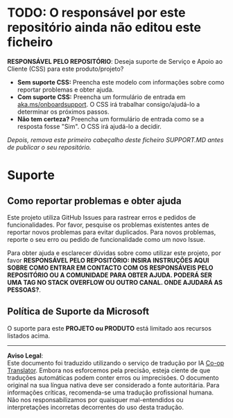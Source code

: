 <!--
CO_OP_TRANSLATOR_METADATA:
{
  "original_hash": "16623b0983ccd9d0cd0680b9604e9cf4",
  "translation_date": "2025-10-18T02:39:42+00:00",
  "source_file": "SUPPORT.md",
  "language_code": "pt"
}
-->
# TODO: O responsável por este repositório ainda não editou este ficheiro

**RESPONSÁVEL PELO REPOSITÓRIO**: Deseja suporte de Serviço e Apoio ao Cliente (CSS) para este produto/projeto?

- **Sem suporte CSS:** Preencha este modelo com informações sobre como reportar problemas e obter ajuda.
- **Com suporte CSS:** Preencha um formulário de entrada em [aka.ms/onboardsupport](https://aka.ms/onboardsupport). O CSS irá trabalhar consigo/ajudá-lo a determinar os próximos passos.
- **Não tem certeza?** Preencha um formulário de entrada como se a resposta fosse "Sim". O CSS irá ajudá-lo a decidir.

*Depois, remova este primeiro cabeçalho deste ficheiro SUPPORT.MD antes de publicar o seu repositório.*
<!-- markdownlint-disable-next-line MD025 - Justificação: Modelo padrão da Microsoft -->
# Suporte

## Como reportar problemas e obter ajuda  

Este projeto utiliza GitHub Issues para rastrear erros e pedidos de funcionalidades. Por favor, pesquise os problemas existentes antes de reportar novos problemas para evitar duplicados. Para novos problemas, reporte o seu erro ou pedido de funcionalidade como um novo Issue.

Para obter ajuda e esclarecer dúvidas sobre como utilizar este projeto, por favor **RESPONSÁVEL PELO REPOSITÓRIO: INSIRA INSTRUÇÕES AQUI SOBRE COMO ENTRAR EM CONTACTO COM OS RESPONSÁVEIS PELO REPOSITÓRIO OU A COMUNIDADE PARA OBTER AJUDA. PODERÁ SER UMA TAG NO STACK OVERFLOW OU OUTRO CANAL. ONDE AJUDARÁ AS PESSOAS?**.

## Política de Suporte da Microsoft  

O suporte para este **PROJETO ou PRODUTO** está limitado aos recursos listados acima.

---

**Aviso Legal**:  
Este documento foi traduzido utilizando o serviço de tradução por IA [Co-op Translator](https://github.com/Azure/co-op-translator). Embora nos esforcemos pela precisão, esteja ciente de que traduções automáticas podem conter erros ou imprecisões. O documento original na sua língua nativa deve ser considerado a fonte autoritária. Para informações críticas, recomenda-se uma tradução profissional humana. Não nos responsabilizamos por quaisquer mal-entendidos ou interpretações incorretas decorrentes do uso desta tradução.